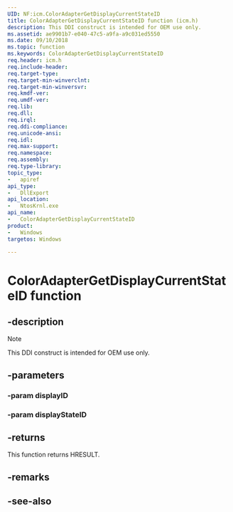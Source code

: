 ```yaml
---
UID: NF:icm.ColorAdapterGetDisplayCurrentStateID
title: ColorAdapterGetDisplayCurrentStateID function (icm.h)
description: This DDI construct is intended for OEM use only.
ms.assetid: ae9901b7-e040-47c5-a9fa-a9c031ed5550
ms.date: 09/10/2018
ms.topic: function
ms.keywords: ColorAdapterGetDisplayCurrentStateID
req.header: icm.h
req.include-header:
req.target-type:
req.target-min-winverclnt:
req.target-min-winversvr:
req.kmdf-ver:
req.umdf-ver:
req.lib:
req.dll:
req.irql:
req.ddi-compliance:
req.unicode-ansi:
req.idl:
req.max-support:
req.namespace:
req.assembly:
req.type-library:
topic_type:
-   apiref
api_type:
-   DllExport
api_location:
-   NtosKrnl.exe
api_name:
-   ColorAdapterGetDisplayCurrentStateID
product:
-	Windows
targetos: Windows

---
```


# ColorAdapterGetDisplayCurrentStateID function


## -description

> [!NOTE]
> This DDI construct is intended for OEM use only.

## -parameters

### -param displayID

### -param displayStateID


## -returns

This function returns HRESULT.

## -remarks

## -see-also
